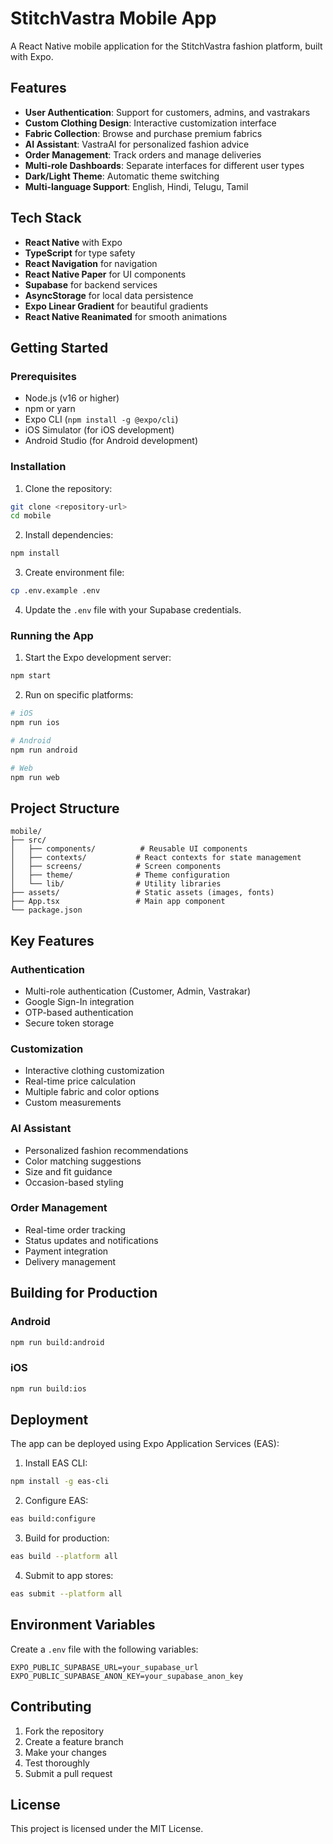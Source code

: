 # StitchVastra Mobile App

A React Native mobile application for the StitchVastra fashion platform, built with Expo.

## Features

- **User Authentication**: Support for customers, admins, and vastrakars
- **Custom Clothing Design**: Interactive customization interface
- **Fabric Collection**: Browse and purchase premium fabrics
- **AI Assistant**: VastraAI for personalized fashion advice
- **Order Management**: Track orders and manage deliveries
- **Multi-role Dashboards**: Separate interfaces for different user types
- **Dark/Light Theme**: Automatic theme switching
- **Multi-language Support**: English, Hindi, Telugu, Tamil

## Tech Stack

- **React Native** with Expo
- **TypeScript** for type safety
- **React Navigation** for navigation
- **React Native Paper** for UI components
- **Supabase** for backend services
- **AsyncStorage** for local data persistence
- **Expo Linear Gradient** for beautiful gradients
- **React Native Reanimated** for smooth animations

## Getting Started

### Prerequisites

- Node.js (v16 or higher)
- npm or yarn
- Expo CLI (`npm install -g @expo/cli`)
- iOS Simulator (for iOS development)
- Android Studio (for Android development)

### Installation

1. Clone the repository:
```bash
git clone <repository-url>
cd mobile
```

2. Install dependencies:
```bash
npm install
```

3. Create environment file:
```bash
cp .env.example .env
```

4. Update the `.env` file with your Supabase credentials.

### Running the App

1. Start the Expo development server:
```bash
npm start
```

2. Run on specific platforms:
```bash
# iOS
npm run ios

# Android
npm run android

# Web
npm run web
```

## Project Structure

```
mobile/
├── src/
│   ├── components/          # Reusable UI components
│   ├── contexts/           # React contexts for state management
│   ├── screens/            # Screen components
│   ├── theme/              # Theme configuration
│   └── lib/                # Utility libraries
├── assets/                 # Static assets (images, fonts)
├── App.tsx                 # Main app component
└── package.json
```

## Key Features

### Authentication
- Multi-role authentication (Customer, Admin, Vastrakar)
- Google Sign-In integration
- OTP-based authentication
- Secure token storage

### Customization
- Interactive clothing customization
- Real-time price calculation
- Multiple fabric and color options
- Custom measurements

### AI Assistant
- Personalized fashion recommendations
- Color matching suggestions
- Size and fit guidance
- Occasion-based styling

### Order Management
- Real-time order tracking
- Status updates and notifications
- Payment integration
- Delivery management

## Building for Production

### Android
```bash
npm run build:android
```

### iOS
```bash
npm run build:ios
```

## Deployment

The app can be deployed using Expo Application Services (EAS):

1. Install EAS CLI:
```bash
npm install -g eas-cli
```

2. Configure EAS:
```bash
eas build:configure
```

3. Build for production:
```bash
eas build --platform all
```

4. Submit to app stores:
```bash
eas submit --platform all
```

## Environment Variables

Create a `.env` file with the following variables:

```env
EXPO_PUBLIC_SUPABASE_URL=your_supabase_url
EXPO_PUBLIC_SUPABASE_ANON_KEY=your_supabase_anon_key
```

## Contributing

1. Fork the repository
2. Create a feature branch
3. Make your changes
4. Test thoroughly
5. Submit a pull request

## License

This project is licensed under the MIT License.